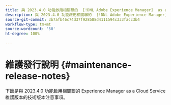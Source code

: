 ```yaml
---
title: 與 2023.4.0 功能啟用相關聯的  [!DNL Adobe Experience Manager]  as a Cloud Service 維護版本注意事項。
description: 與 2023.4.0 功能啟用相關聯的  [!DNL Adobe Experience Manager]  as a Cloud Service 維護版本注意事項。
source-git-commit: 3b7afb46c74d37f928588d4111594c333facc3b4
workflow-type: tm+mt
source-wordcount: '50'
ht-degree: 100%

---
```


# 維護發行說明 {#maintenance-release-notes}

下節是與 2023.4.0 功能啟用相關聯的 Experience Manager as a Cloud Service 維護版本的技術版本注意事項。


